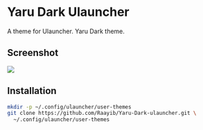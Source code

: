 # Yaru Dark Ulauncher

A theme for Ulauncher. Yaru Dark theme.

## Screenshot
![](https://i.imgur.com/uOYll2u.png)

## Installation

```sh
mkdir -p ~/.config/ulauncher/user-themes
git clone https://github.com/Raayib/Yaru-Dark-ulauncher.git \
  ~/.config/ulauncher/user-themes
```
